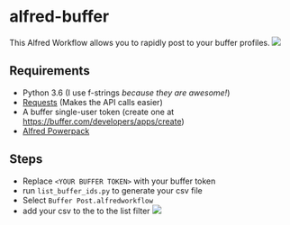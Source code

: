 # alfred-buffer

This Alfred Workflow allows you to rapidly post to your buffer profiles.
![](http://i.imgur.com/u5HDCTv.gif)

## Requirements
* Python 3.6 (I use f-strings *because they are awesome!*)
* [Requests](http://docs.python-requests.org/en/master/) (Makes the API calls easier)
* A buffer single-user token (create one at https://buffer.com/developers/apps/create)
* [Alfred Powerpack](https://www.alfredapp.com/powerpack/)

## Steps
* Replace `<YOUR BUFFER TOKEN>` with your buffer token
* run `list_buffer_ids.py` to generate your csv file
* Select `Buffer Post.alfredworkflow`
* add your csv to the to the list filter
![](http://i.imgur.com/ZdCbBqi.gif)
